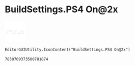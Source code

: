 # BuildSettings.PS4 On@2x
![](/img/BuildSettings.PS4%20On@2x.png)

``` CSharp
EditorGUIUtility.IconContent("BuildSettings.PS4 On@2x")
```
```
7838709373500781874
```
